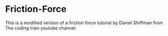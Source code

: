 # Friction-Force
This is a modified version of a friction force tutorial by Daniel Shiffman from The coding train youtube channel.
